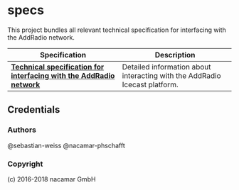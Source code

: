 # specs

This project bundles all relevant technical specification for interfacing with 
the AddRadio network. 

Specification | Description
------------- | ------------
[**Technical specification for interfacing with the AddRadio network**](out/index.md)  | Detailed information about interacting with the AddRadio Icecast platform.

## Credentials
### Authors

@sebastian-weiss @nacamar-phschafft

### Copyright

(c) 2016-2018 nacamar GmbH
